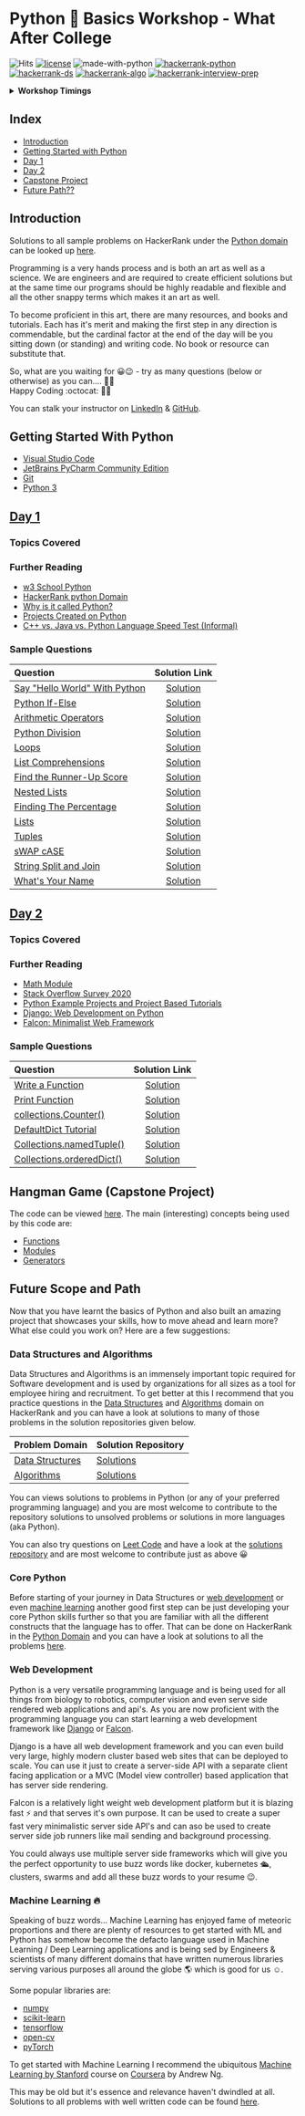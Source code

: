 # Python 🐍 Basics Workshop - What After College

![Hits](https://hits.seeyoufarm.com/api/count/incr/badge.svg?url=https://github.com/anishLearnsToCode/python-workshop-4)
[![license](https://img.shields.io/badge/LICENSE-MIT-<COLOR>.svg)](LICENSE)
![made-with-python](https://img.shields.io/badge/Made%20with-Python-1f425f.svg)
[![hackerrank-python](https://img.shields.io/badge/hackerrank-python-1f72ff.svg)](https://github.com/anishLearnsToCode/hackerrank-python)
[![hackerrank-ds](https://img.shields.io/badge/hackerrank-Data%20Structures-1f72ff.svg)](https://github.com/anishLearnsToCode/hackerrank-data-structures)
[![hackerrank-algo](https://img.shields.io/badge/hackerrank-algorithms-1f72ff.svg)](https://github.com/anishLearnsToCode/hackerrank-algorithms)
[![hackerrank-interview-prep](https://img.shields.io/badge/hackerrank-Interview%20Preparation%20Kit-1f72ff.svg)](https://github.com/anishLearnsToCode/hackerrank-interview-preparation-kit)

<details>
    <summary><b>Workshop Timings</b></summary>
    Workshop Dates: 18th - 19th July 2020 <br>
    Workshop Timings: 9:00 AM - 2:00 PM (9 - 14) <br>
    Break Timings: 11:00 AM - 12:00 AM (11 - 12)
</details>

## Index
- [Introduction](#introduction)
- [Getting Started with Python](#getting-started-with-python)
- [Day 1](#day-1)
- [Day 2](#day-2)
- [Capstone Project](#hangman-game-capstone-project)
- [Future Path??](#future-scope-and-path)

## Introduction
Solutions to all sample problems on HackerRank under the 
[Python domain](https://www.hackerrank.com/domains/python) can be 
looked up [here](https://github.com/anishLearnsToCode/hackerrank-python).

Programming is a very hands process and is both an art as well as a science. We are
engineers and are required to create efficient solutions but at the same time our programs should be 
highly readable and flexible and all the other snappy terms which makes it an art as well.

To become proficient in this art, there are many resources, and books and tutorials. Each has it's merit
and making the first step in any direction is commendable, but the cardinal factor at the end of the day
will be you sitting down (or standing) and writing code. No book or resource can substitute that.

So, what are you waiting for 😀😉 - try as many questions (below or otherwise) as you can.... 🐱‍👤    
Happy Coding :octocat: 🐱‍💻 

You can stalk your instructor on [LinkedIn](https://www.linkedin.com/in/anishsachdeva1998/) &
[GitHub](https://github.com/anishLearnsToCode).

## Getting Started With Python
- [Visual Studio Code](https://code.visualstudio.com/)
- [JetBrains PyCharm Community Edition](https://www.jetbrains.com/edu-products/download/)
- [Git](https://git-scm.com/downloads)
- [Python 3](https://www.python.org/downloads/)

## [Day 1](https://github.com/anishLearnsToCode/python-workshop-4/tree/master/day-1)
### Topics Covered

### Further Reading
- [w3 School Python](https://www.w3schools.com/python/)
- [HackerRank python Domain](https://www.hackerrank.com/domains/python)
- [Why is it called Python?](http://www.python.org/doc/faq/general/#why-is-it-called-python)
- [Projects Created on Python](http://www.python.org/about/success)
- [C++ vs. Java vs. Python Language Speed Test (Informal)](https://www.youtube.com/watch?v=C8jeRug6agk)

### Sample Questions
| Question | Solution Link |
|:---------|:--------:|
| [Say "Hello World" With Python](https://www.hackerrank.com/challenges/py-hello-world)| [Solution](https://github.com/anishLearnsToCode/hackerrank-python/blob/master/introduction/SayHelloWorldWithPython.py) |
| [Python If-Else](https://www.hackerrank.com/challenges/py-if-else) | [Solution](https://github.com/anishLearnsToCode/hackerrank-python/blob/master/introduction/PythonIfElse.py) |
| [Arithmetic Operators](https://www.hackerrank.com/challenges/python-arithmetic-operators) | [Solution](https://github.com/anishLearnsToCode/hackerrank-python/blob/master/introduction/ArithmeticOperator.py) |
| [Python Division](https://www.hackerrank.com/challenges/python-division) | [Solution](https://github.com/anishLearnsToCode/hackerrank-python/blob/master/introduction/Division.py) |
| [Loops](https://www.hackerrank.com/challenges/python-loops) | [Solution](https://github.com/anishLearnsToCode/hackerrank-python/blob/master/introduction/Loops.py)|
| [List Comprehensions](https://www.hackerrank.com/challenges/list-comprehensions) | [Solution](https://github.com/anishLearnsToCode/hackerrank-python/blob/master/basic-data-types/ListComprehension.py) |
| [Find the Runner-Up Score](https://www.hackerrank.com/challenges/find-second-maximum-number-in-a-list) | [Solution](https://github.com/anishLearnsToCode/hackerrank-python/blob/master/basic-data-types/FindTheRunnerUpScore.py) |
| [Nested Lists](https://www.hackerrank.com/challenges/nested-list) | [Solution](https://github.com/anishLearnsToCode/hackerrank-python/blob/master/basic-data-types/nested-lists.py) |
| [Finding The Percentage](https://www.hackerrank.com/challenges/finding-the-percentage) | [Solution](https://github.com/anishLearnsToCode/hackerrank-python/blob/master/basic-data-types/finding-the-percentage.py) |
| [Lists](https://www.hackerrank.com/challenges/python-lists) | [Solution](https://github.com/anishLearnsToCode/hackerrank-python/blob/master/basic-data-types/Lists.py) |
| [Tuples](https://www.hackerrank.com/challenges/python-tuples) | [Solution](https://github.com/anishLearnsToCode/hackerrank-python/blob/master/basic-data-types/tuples.py) |
| [sWAP cASE](https://www.hackerrank.com/challenges/swap-case) | [Solution](https://github.com/anishLearnsToCode/hackerrank-python/blob/master/strings/swap-case.py) |
| [String Split and Join](https://www.hackerrank.com/challenges/python-string-split-and-join) | [Solution](https://github.com/anishLearnsToCode/hackerrank-python/blob/master/strings/string-split-and-join.py) |
| [What's Your Name](https://www.hackerrank.com/challenges/whats-your-name) | [Solution](https://github.com/anishLearnsToCode/hackerrank-python/blob/master/strings/whats-your-name.py) |

## [Day 2](https://github.com/anishLearnsToCode/python-workshop-4/tree/master/day-2)

### Topics Covered

### Further Reading
- [Math Module](https://docs.python.org/3/library/math.html)
- [Stack Overflow Survey 2020](https://insights.stackoverflow.com/survey/2020)
- [Python Example Projects and Project Based Tutorials](https://realpython.com/tutorials/projects/)
- [Django: Web Development on Python](https://www.djangoproject.com/)
- [Falcon: Minimalist Web Framework](https://falcon.readthedocs.io/en/stable/)

### Sample Questions
| Question | Solution Link |
|:---------|:--------:|
| [Write a Function](https://www.hackerrank.com/challenges/write-a-function) | [Solution](https://github.com/anishLearnsToCode/hackerrank-python/blob/master/introduction/WriteAFunction.py) |
| [Print Function](https://www.hackerrank.com/challenges/python-print) | [Solution](https://github.com/anishLearnsToCode/hackerrank-python/blob/master/introduction/PrintFunction.py) |
| [collections.Counter()](https://www.hackerrank.com/challenges/collections-counter) | [Solution](https://github.com/anishLearnsToCode/hackerrank-python/blob/master/collections/collections-counter.py) |
| [DefaultDict Tutorial](https://www.hackerrank.com/challenges/defaultdict-tutorial) | [Solution](https://github.com/anishLearnsToCode/hackerrank-python/blob/master/collections/default-dict-tutorial.py) |
| [Collections.namedTuple()](https://www.hackerrank.com/challenges/py-collections-namedtuple) | [Solution](https://github.com/anishLearnsToCode/hackerrank-python/blob/master/collections/collections-named-tuple.py) |
| [Collections.orderedDict()](https://www.hackerrank.com/challenges/py-collections-ordereddict) | [Solution](https://github.com/anishLearnsToCode/hackerrank-python/blob/master/collections/collections-ordered-dict.py) |

## Hangman Game (Capstone Project)
The code can be viewed [here](https://github.com/anishLearnsToCode/hangman-cli-game).
The main (interesting) concepts being used by this code are:
- [Functions](https://github.com/anishLearnsToCode/python-workshop-1/blob/master/day-1/functions.py)
- [Modules](https://github.com/anishLearnsToCode/python-workshop-1/blob/master/day-2/modules.py)
- [Generators](https://github.com/anishLearnsToCode/python-workshop-1/blob/master/day-2/generators.py)

## Future Scope and Path
Now that you have learnt the basics of Python and also built an amazing project that showcases
your skills, how to move ahead and learn more? What else could you work on? Here are a 
few suggestions:

### Data Structures and Algorithms
Data Structures and Algorithms is an immensely important topic required for Software development and
is used by organizations for all sizes as a tool for employee hiring and recruitment. To get better
at this I recommend that you practice questions in the 
[Data Structures](https://www.hackerrank.com/domains/data-structures) and 
[Algorithms](https://www.hackerrank.com/domains/algorithms) 
domain on HackerRank and you can have a look at solutions to many of those problems in the 
solution repositories given below.

| Problem Domain | Solution Repository |
|----------------|---------------------|
| [Data Structures](https://www.hackerrank.com/domains/data-structures) | [Solutions](https://github.com/anishLearnsToCode/hackerrank-data-structures) |
| [Algorithms](https://www.hackerrank.com/domains/algorithms) | [Solutions](https://github.com/anishLearnsToCode/hackerrank-algorithms) |

You can views solutions to problems in Python (or any of your preferred programming language)
and you are most welcome to contribute to the repository solutions to unsolved problems 
or solutions in more languages (aka Python). 

You can also try questions on [Leet Code](https://leetcode.com/) and have a look at the 
[solutions repository](https://github.com/anishLearnsToCode/leetcode-algorithms)
and are most welcome to contribute just as above 😀

### Core Python
Before starting of your journey in Data Structures or 
[web development](#web-development) or even 
[machine learning](#machine-learning-)
another good first step can be just developing your core Python skills further so that you are 
familiar with all the different constructs that the language has to offer. That can be done on 
HackerRank in the 
[Python Domain](https://www.hackerrank.com/domains/python) 
and you can have a look at solutions to all the problems
[here](https://github.com/anishLearnsToCode/hackerrank-python).

### Web Development
Python is a very versatile programming language and is being used for all things from biology
to robotics, computer vision and even serve side rendered web applications and api's.
As you are now proficient with the programming language you can start learning a web 
development framework like 
[Django](https://www.djangoproject.com/) or
[Falcon](https://falcon.readthedocs.io/en/stable/).

Django is a have all web development framework and you can even build very large, highly modern
cluster based web sites that can be deployed to scale. You can use it just to create a server-side
API with a separate client facing application or a MVC (Model view controller) based application
that has server side rendering.

Falcon is a relatively light weight web development platform but it is blazing fast ⚡ and that serves
it's own purpose. It can be used to create a super fast very minimalistic server side API's 
and can aso be used to create server side job runners like mail sending and background processing.

You could always use multiple server side frameworks which will give you the perfect opportunity
to use buzz words like docker, kubernetes 🛳, clusters, swarms and add all these buzz words to
your resume 😉. 

### Machine Learning 🔥
Speaking of buzz words... Machine Learning has enjoyed fame of meteoric proportions and there are
plenty of resources to get started with ML and Python has somehow become the defacto language
used in Machine Learning / Deep Learning applications and is being sed by Engineers & 
scientists of many different domains that have written numerous libraries serving various purposes
all around the globe 🌎 which is good for us ☺.

Some popular libraries are:
- [numpy](https://numpy.org/)
- [scikit-learn](https://scikit-learn.org/stable/)
- [tensorflow](https://www.tensorflow.org/)
- [open-cv](https://opencv.org/)
- [pyTorch](https://pytorch.org/)

To get started with Machine Learning I recommend the ubiquitous 
[Machine Learning by Stanford](https://www.coursera.org/learn/machine-learning)
course on [Coursera](https://www.coursera.org) by Andrew Ng.

This may be old but it's essence and relevance haven't dwindled at all. Solutions to all problems
with well written code can be found [here](https://github.com/anishLearnsToCode/ml-stanford).
